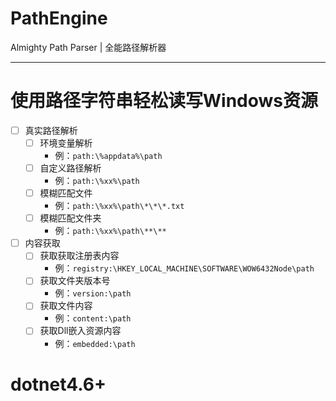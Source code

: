 # PathEngine
Almighty Path Parser | 全能路径解析器

--- 
# 使用路径字符串轻松读写Windows资源
 - [ ] 真实路径解析
   - [ ] 环境变量解析
      - 例：`path:\%appdata%\path`
   - [ ] 自定义路径解析
      - 例：`path:\%xx%\path`
   - [ ] 模糊匹配文件
      - 例：`path:\%xx%\path\*\*\*.txt`
   - [ ] 模糊匹配文件夹
      - 例：`path:\%xx%\path\**\**`
    
 - [ ] 内容获取
   - [ ] 获取获取注册表内容
      - 例：`registry:\HKEY_LOCAL_MACHINE\SOFTWARE\WOW6432Node\path`
   - [ ] 获取文件夹版本号
        - 例：`version:\path`
   - [ ] 获取文件内容
        - 例：`content:\path`
   - [ ] 获取Dll嵌入资源内容
        - 例：`embedded:\path`
 
 # dotnet4.6+
  
